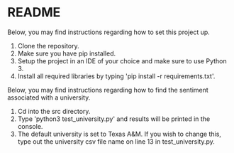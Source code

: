 # README

Below, you may find instructions regarding how to set this project up.

1. Clone the repository.
2. Make sure you have pip installed.
3. Setup the project in an IDE of your choice and make sure to use Python 3.
4. Install all required libraries by typing 'pip install -r requirements.txt'.

Below, you may find instructions regarding how to find the sentiment associated with a university.

1. Cd into the src directory.
2. Type 'python3 test_university.py' and results will be printed in the console.
3. The default university is set to Texas A&M. If you wish to change this, type out the university csv file name on line 13 in test_university.py.